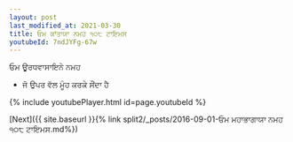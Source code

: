 ```yaml
---
layout: post
last_modified_at: 2021-03-30
title: ਓਮ ਕਾਂਤਾਯਾ ਨਮਹ ੧੦੮ ਟਾਇਮਸ
youtubeId: 7ndJYFg-67w
---
```

 
 
 ਓਮ ਊਰਧਵਾਸਾਇਨੇ ਨਮਹ  
 
 -  ਜੋ ਉਪਰ ਵੱਲ ਮੂੰਹ ਕਰਕੇ ਸੌਂਦਾ ਹੈ 
 
  
 
  
 
 
 
 
 
 


{% include youtubePlayer.html id=page.youtubeId %}
 
[Next]({{ site.baseurl }}{% link  split2/_posts/2016-09-01-ਓਮ ਮਹਾਭਾਗਾਯਾ ਨਮਹ ੧੦੮ ਟਾਇਮਸ.md%})
 

